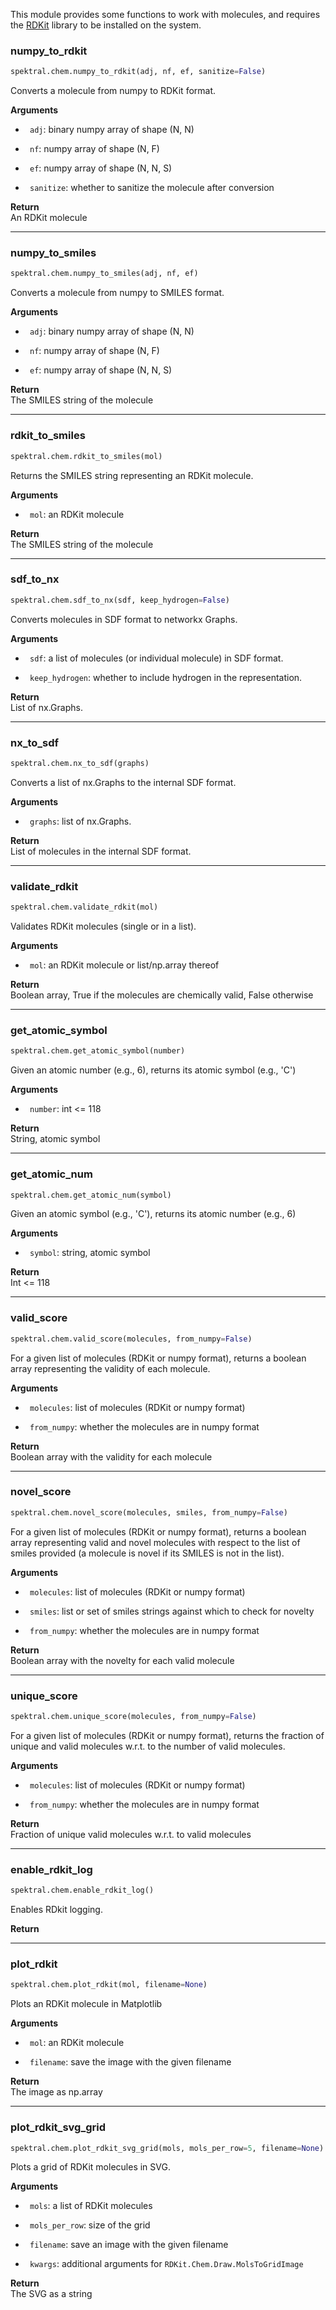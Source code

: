 This module provides some functions to work with molecules, and requires
the [RDKit](http://www.rdkit.org/docs/index.html) library to be
installed on the system.

### numpy_to_rdkit


```python
spektral.chem.numpy_to_rdkit(adj, nf, ef, sanitize=False)
```



Converts a molecule from numpy to RDKit format.

**Arguments**  

- ` adj`: binary numpy array of shape (N, N) 

- ` nf`: numpy array of shape (N, F)

- ` ef`: numpy array of shape (N, N, S)

- ` sanitize`: whether to sanitize the molecule after conversion

**Return**  
 An RDKit molecule

----

### numpy_to_smiles


```python
spektral.chem.numpy_to_smiles(adj, nf, ef)
```



Converts a molecule from numpy to SMILES format.

**Arguments**  

- ` adj`: binary numpy array of shape (N, N) 

- ` nf`: numpy array of shape (N, F)

- ` ef`: numpy array of shape (N, N, S) 

**Return**  
 The SMILES string of the molecule

----

### rdkit_to_smiles


```python
spektral.chem.rdkit_to_smiles(mol)
```



Returns the SMILES string representing an RDKit molecule.

**Arguments**  

- ` mol`: an RDKit molecule

**Return**  
 The SMILES string of the molecule 

----

### sdf_to_nx


```python
spektral.chem.sdf_to_nx(sdf, keep_hydrogen=False)
```



Converts molecules in SDF format to networkx Graphs.

**Arguments**  

- ` sdf`: a list of molecules (or individual molecule) in SDF format.

- ` keep_hydrogen`: whether to include hydrogen in the representation.

**Return**  
 List of nx.Graphs.

----

### nx_to_sdf


```python
spektral.chem.nx_to_sdf(graphs)
```



Converts a list of nx.Graphs to the internal SDF format.

**Arguments**  

- ` graphs`: list of nx.Graphs.

**Return**  
 List of molecules in the internal SDF format.

----

### validate_rdkit


```python
spektral.chem.validate_rdkit(mol)
```



Validates RDKit molecules (single or in a list). 

**Arguments**  

- ` mol`: an RDKit molecule or list/np.array thereof

**Return**  
 Boolean array, True if the molecules are chemically valid, False 
otherwise

----

### get_atomic_symbol


```python
spektral.chem.get_atomic_symbol(number)
```



Given an atomic number (e.g., 6), returns its atomic symbol (e.g., 'C')

**Arguments**  

- ` number`: int <= 118

**Return**  
 String, atomic symbol

----

### get_atomic_num


```python
spektral.chem.get_atomic_num(symbol)
```



Given an atomic symbol (e.g., 'C'), returns its atomic number (e.g., 6)

**Arguments**  

- ` symbol`: string, atomic symbol

**Return**  
 Int <= 118

----

### valid_score


```python
spektral.chem.valid_score(molecules, from_numpy=False)
```



For a given list of molecules (RDKit or numpy format), returns a boolean 
array representing the validity of each molecule.

**Arguments**  

- ` molecules`: list of molecules (RDKit or numpy format)

- ` from_numpy`: whether the molecules are in numpy format

**Return**  
 Boolean array with the validity for each molecule

----

### novel_score


```python
spektral.chem.novel_score(molecules, smiles, from_numpy=False)
```



For a given list of molecules (RDKit or numpy format), returns a boolean 
array representing valid and novel molecules with respect to the list
of smiles provided (a molecule is novel if its SMILES is not in the list).

**Arguments**  

- ` molecules`: list of molecules (RDKit or numpy format)

- ` smiles`: list or set of smiles strings against which to check for 
novelty

- ` from_numpy`: whether the molecules are in numpy format

**Return**  
 Boolean array with the novelty for each valid molecule

----

### unique_score


```python
spektral.chem.unique_score(molecules, from_numpy=False)
```



For a given list of molecules (RDKit or numpy format), returns the fraction
of unique and valid molecules w.r.t. to the number of valid molecules.

**Arguments**  

- ` molecules`: list of molecules (RDKit or numpy format)

- ` from_numpy`: whether the molecules are in numpy format

**Return**  
 Fraction of unique valid molecules w.r.t. to valid molecules

----

### enable_rdkit_log


```python
spektral.chem.enable_rdkit_log()
```



Enables RDkit logging.

**Return**  


----

### plot_rdkit


```python
spektral.chem.plot_rdkit(mol, filename=None)
```



Plots an RDKit molecule in Matplotlib

**Arguments**  

- ` mol`: an RDKit molecule 

- ` filename`: save the image with the given filename 

**Return**  
 The image as np.array

----

### plot_rdkit_svg_grid


```python
spektral.chem.plot_rdkit_svg_grid(mols, mols_per_row=5, filename=None)
```



Plots a grid of RDKit molecules in SVG.

**Arguments**  

- ` mols`: a list of RDKit molecules

- ` mols_per_row`: size of the grid

- ` filename`: save an image with the given filename

- ` kwargs`: additional arguments for `RDKit.Chem.Draw.MolsToGridImage`

**Return**  
 The SVG as a string
